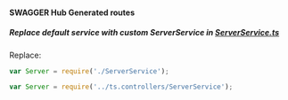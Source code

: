 #### SWAGGER Hub Generated routes

##### Replace default service with custom ServerService in [ServerService.ts](../ts.controllers/ServerService.ts)

Replace:
```javascript
var Server = require('./ServerService');
```
```javascript
var Server = require('../ts.controllers/ServerService');
```
